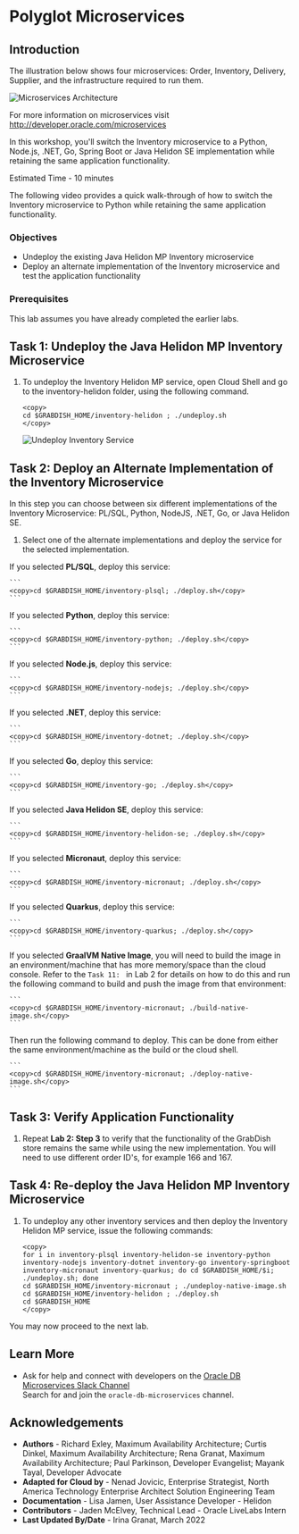 # Polyglot Microservices

## Introduction

The illustration below shows four microservices: Order, Inventory, Delivery, Supplier, and the infrastructure required to run them.

![Microservices Architecture](images/architecture.png " ")

For more information on microservices visit http://developer.oracle.com/microservices

In this workshop, you'll switch the Inventory microservice to a Python, Node.js, .NET, Go, Spring Boot or Java Helidon SE implementation while retaining the same application functionality.

Estimated Time - 10 minutes

The following video provides a quick walk-through of how to switch the Inventory microservice to Python while retaining the same application functionality.

[](youtube:zltpjX721PA)

### Objectives

-   Undeploy the existing Java Helidon MP Inventory microservice
-   Deploy an alternate implementation of the Inventory microservice and test the application functionality

### Prerequisites

This lab assumes you have already completed the earlier labs.

## Task 1: Undeploy the Java Helidon MP Inventory Microservice

1. To undeploy the Inventory Helidon MP service, open Cloud Shell and go to the   inventory-helidon folder, using the following command.

    ```
    <copy>
    cd $GRABDISH_HOME/inventory-helidon ; ./undeploy.sh
    </copy>
    ```

   ![Undeploy Inventory Service](images/undeploy-inventory-helidon-mp.png " ")

## Task 2: Deploy an Alternate Implementation of the Inventory Microservice

In this step you can choose between six different implementations of the Inventory Microservice: PL/SQL, Python, NodeJS, .NET, Go, or Java Helidon SE.

1. Select one of the alternate implementations and deploy the service for the selected implementation.  

  If you selected **PL/SQL**, deploy this service:

    ```
    <copy>cd $GRABDISH_HOME/inventory-plsql; ./deploy.sh</copy>
    ```

   If you selected **Python**, deploy this service:

    ```
    <copy>cd $GRABDISH_HOME/inventory-python; ./deploy.sh</copy>
    ```

   If you selected **Node.js**, deploy this service:

    ```
    <copy>cd $GRABDISH_HOME/inventory-nodejs; ./deploy.sh</copy>
    ```

   If you selected **.NET**, deploy this service:

    ```
    <copy>cd $GRABDISH_HOME/inventory-dotnet; ./deploy.sh</copy>
    ```

   If you selected **Go**, deploy this service:

    ```
    <copy>cd $GRABDISH_HOME/inventory-go; ./deploy.sh</copy>
    ```

   If you selected **Java Helidon SE**, deploy this service:

    ```
    <copy>cd $GRABDISH_HOME/inventory-helidon-se; ./deploy.sh</copy>
    ```

   If you selected **Micronaut**, deploy this service:

    ```
    <copy>cd $GRABDISH_HOME/inventory-micronaut; ./deploy.sh</copy>
    ```

   If you selected **Quarkus**, deploy this service:

    ```
    <copy>cd $GRABDISH_HOME/inventory-quarkus; ./deploy.sh</copy>
    ```

   If you selected **GraalVM Native Image**, you will need to build the image in an environment/machine that has more memory/space than the cloud console.
   Refer to the `Task 11: ` in Lab 2 for details on how to do this and run the following command to build and push the image from that environment:

    ```
    <copy>cd $GRABDISH_HOME/inventory-micronaut; ./build-native-image.sh</copy>
    ```

   Then run the following command to deploy. This can be done from either the same environment/machine as the build or the cloud shell.

    ```
    <copy>cd $GRABDISH_HOME/inventory-micronaut; ./deploy-native-image.sh</copy>
    ```

## Task 3: Verify Application Functionality

1. Repeat **Lab 2: Step 3** to verify that the functionality of the GrabDish store remains the same while using the new implementation. You will need to use different order ID's, for example 166 and 167.

## Task 4: Re-deploy the Java Helidon MP Inventory Microservice

1. To undeploy any other inventory services and then deploy the Inventory Helidon MP service, issue the following commands:

    ```
    <copy>
    for i in inventory-plsql inventory-helidon-se inventory-python inventory-nodejs inventory-dotnet inventory-go inventory-springboot inventory-micronaut inventory-quarkus; do cd $GRABDISH_HOME/$i; ./undeploy.sh; done
    cd $GRABDISH_HOME/inventory-micronaut ; ./undeploy-native-image.sh
    cd $GRABDISH_HOME/inventory-helidon ; ./deploy.sh
    cd $GRABDISH_HOME
    </copy>
    ```

You may now proceed to the next lab.

## Learn More

* Ask for help and connect with developers on the [Oracle DB Microservices Slack Channel](https://bit.ly/oracle-database-microservices-slack)   
Search for and join the `oracle-db-microservices` channel.

## Acknowledgements
* **Authors** - Richard Exley, Maximum Availability Architecture; Curtis Dinkel, Maximum Availability Architecture; Rena Granat, Maximum Availability Architecture; Paul Parkinson, Developer Evangelist; Mayank Tayal, Developer Advocate
* **Adapted for Cloud by** -  Nenad Jovicic, Enterprise Strategist, North America Technology Enterprise Architect Solution Engineering Team
* **Documentation** - Lisa Jamen, User Assistance Developer - Helidon
* **Contributors** - Jaden McElvey, Technical Lead - Oracle LiveLabs Intern
* **Last Updated By/Date** - Irina Granat, March 2022
